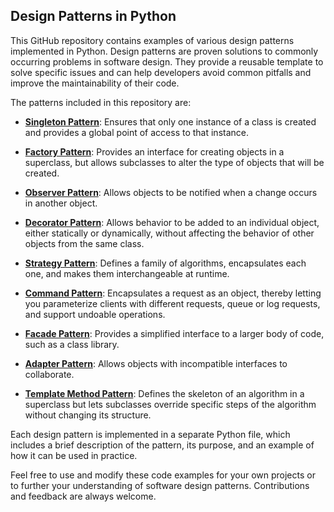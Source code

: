 ## Design Patterns in Python

This GitHub repository contains examples of various design patterns implemented in Python. Design patterns are proven solutions to commonly occurring problems in software design. They provide a reusable template to solve specific issues and can help developers avoid common pitfalls and improve the maintainability of their code.

The patterns included in this repository are:

- [**Singleton Pattern**](./01_singleton.py): Ensures that only one instance of a class is created and provides a global point of access to that instance.

- [**Factory Pattern**](./02_factory.py): Provides an interface for creating objects in a superclass, but allows subclasses to alter the type of objects that will be created. 

- [**Observer Pattern**](./14_observer.py): Allows objects to be notified when a change occurs in another object. 

- [**Decorator Pattern**](./07_decorator.py): Allows behavior to be added to an individual object, either statically or dynamically, without affecting the behavior of other objects from the same class. 

- [**Strategy Pattern**](./17_strategy.py): Defines a family of algorithms, encapsulates each one, and makes them interchangeable at runtime. 

- [**Command Pattern**](./02_factory.py): Encapsulates a request as an object, thereby letting you parameterize clients with different requests, queue or log requests, and support undoable operations. 

- [**Facade Pattern**](./08_facade.py): Provides a simplified interface to a larger body of code, such as a class library.

- [**Adapter Pattern**](./06_adapter.py): Allows objects with incompatible interfaces to collaborate. 

- [**Template Method Pattern**](./16_template%20method.py): Defines the skeleton of an algorithm in a superclass but lets subclasses override specific steps of the algorithm without changing its structure. 

Each design pattern is implemented in a separate Python file, which includes a brief description of the pattern, its purpose, and an example of how it can be used in practice.

Feel free to use and modify these code examples for your own projects or to further your understanding of software design patterns. Contributions and feedback are always welcome.